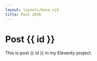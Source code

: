 ```yaml
---
layout: layouts/base.njk
title: Post 2036
---
```


# Post {{ id }}

This is post {{ id }} in my Eleventy project.
